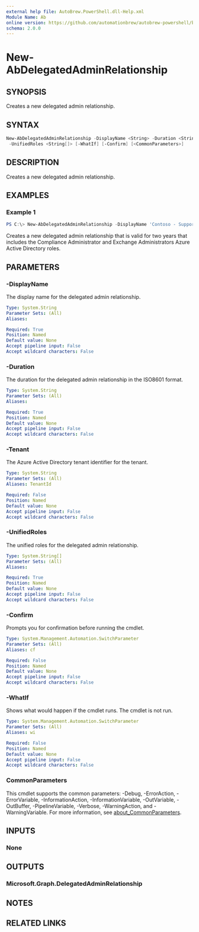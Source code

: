 ```yaml
---
external help file: AutoBrew.PowerShell.dll-Help.xml
Module Name: Ab
online version: https://github.com/automationbrew/autobrew-powershell/blob/main/docs/help/New-AbDelegatedAdminRelationship.md
schema: 2.0.0
---
```


# New-AbDelegatedAdminRelationship

## SYNOPSIS

Creates a new delegated admin relationship.

## SYNTAX

```powershell
New-AbDelegatedAdminRelationship -DisplayName <String> -Duration <String> [-Tenant <String>]
 -UnifiedRoles <String[]> [-WhatIf] [-Confirm] [<CommonParameters>]
```

## DESCRIPTION

Creates a new delegated admin relationship.

## EXAMPLES

### Example 1

```powershell
PS C:\> New-AbDelegatedAdminRelationship -DisplayName 'Contoso - Support Tier 1' -Duration 'P2Y' -UnifiedRoles @('17315797-102d-40b4-93e0-432062caca18','29232cdf-9323-42fd-ade2-1d097af3e4de') -TenantId 'ba29897d-c9f6-4d7d-aa5a-534742c8b08e'
```

Creates a new delegated admin relationship that is valid for two years that includes the Compliance Administrator and Exchange Administrators Azure Active Directory roles.

## PARAMETERS

### -DisplayName

The display name for the delegated admin relationship.

```yaml
Type: System.String
Parameter Sets: (All)
Aliases:

Required: True
Position: Named
Default value: None
Accept pipeline input: False
Accept wildcard characters: False
```

### -Duration

The duration for the delegated admin relationship in the ISO8601 format.

```yaml
Type: System.String
Parameter Sets: (All)
Aliases:

Required: True
Position: Named
Default value: None
Accept pipeline input: False
Accept wildcard characters: False
```

### -Tenant

The Azure Active Directory tenant identifier for the tenant.

```yaml
Type: System.String
Parameter Sets: (All)
Aliases: TenantId

Required: False
Position: Named
Default value: None
Accept pipeline input: False
Accept wildcard characters: False
```

### -UnifiedRoles

The unified roles for the delegated admin relationship.

```yaml
Type: System.String[]
Parameter Sets: (All)
Aliases:

Required: True
Position: Named
Default value: None
Accept pipeline input: False
Accept wildcard characters: False
```

### -Confirm

Prompts you for confirmation before running the cmdlet.

```yaml
Type: System.Management.Automation.SwitchParameter
Parameter Sets: (All)
Aliases: cf

Required: False
Position: Named
Default value: None
Accept pipeline input: False
Accept wildcard characters: False
```

### -WhatIf

Shows what would happen if the cmdlet runs. The cmdlet is not run.

```yaml
Type: System.Management.Automation.SwitchParameter
Parameter Sets: (All)
Aliases: wi

Required: False
Position: Named
Default value: None
Accept pipeline input: False
Accept wildcard characters: False
```

### CommonParameters

This cmdlet supports the common parameters: -Debug, -ErrorAction, -ErrorVariable, -InformationAction, -InformationVariable, -OutVariable, -OutBuffer, -PipelineVariable, -Verbose, -WarningAction, and -WarningVariable. For more information, see [about_CommonParameters](http://go.microsoft.com/fwlink/?LinkID=113216).

## INPUTS

### None

## OUTPUTS

### Microsoft.Graph.DelegatedAdminRelationship

## NOTES

## RELATED LINKS
